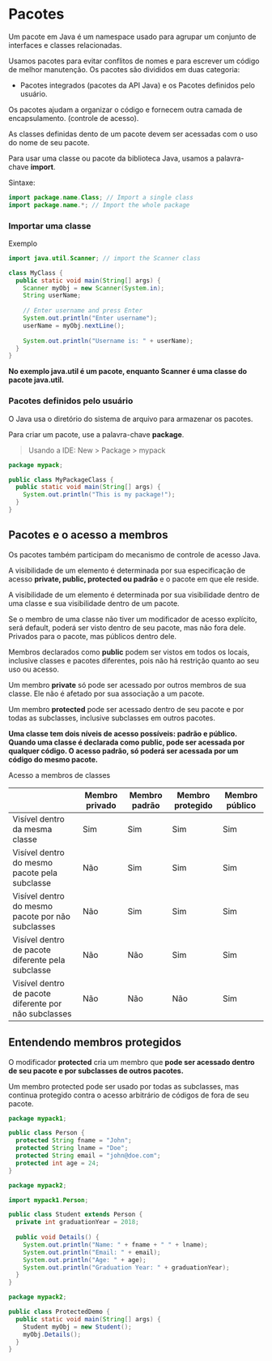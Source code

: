 # Pacotes

Um pacote em Java é um namespace usado para agrupar um conjunto de interfaces e classes relacionadas.

Usamos pacotes para evitar conflitos de nomes e para escrever um código de melhor manutenção. Os pacotes são divididos em duas categoria:
- Pacotes integrados (pacotes da API Java) e os Pacotes definidos pelo usuário.

Os pacotes ajudam a organizar o código e fornecem outra camada de encapsulamento. (controle de acesso).

As classes definidas dento de um pacote devem ser acessadas com o uso do nome de seu pacote.

Para usar uma classe ou pacote da biblioteca Java, usamos a palavra-chave **import**.

Sintaxe:

```java
import package.name.Class; // Import a single class
import package.name.*; // Import the whole package
```

### Importar uma classe

Exemplo

```java
import java.util.Scanner; // import the Scanner class 

class MyClass {
  public static void main(String[] args) {
    Scanner myObj = new Scanner(System.in);
    String userName;
    
    // Enter username and press Enter
    System.out.println("Enter username"); 
    userName = myObj.nextLine();   
       
    System.out.println("Username is: " + userName);        
  }
}
```

**No exemplo java.util é um pacote, enquanto Scanner é uma classe do pacote java.util.**

### Pacotes definidos pelo usuário

O Java usa o diretório do sistema de arquivo para armazenar os pacotes.

Para criar um pacote, use a palavra-chave **package**.

>Usando a IDE: New > Package > mypack

```java
package mypack;

public class MyPackageClass {
  public static void main(String[] args) {
    System.out.println("This is my package!");
  }
}
```

## Pacotes e o acesso a membros

Os pacotes também participam do mecanismo de controle de acesso Java.

A visibilidade de um elemento é determinada por sua especificação de acesso **private, public, protected ou padrão** e o pacote em que ele reside.

A visibilidade de um elemento é determinada por sua visibilidade dentro de uma classe e sua visibilidade dentro de um pacote.

Se o membro de uma classe não tiver um modificador de acesso explícito, será default, poderá ser visto dentro de seu pacote, mas não fora dele. Privados para o pacote, mas públicos dentro dele.

Membros declarados como **public** podem ser vistos em todos os locais, inclusive classes e pacotes diferentes, pois não há restrição quanto ao seu uso ou acesso.

Um membro **private** só pode ser acessado por outros membros de sua classe. Ele não é afetado por sua associação a um pacote.

Um membro **protected** pode ser acessado dentro de seu pacote e por todas as subclasses, inclusive subclasses em outros pacotes.

**Uma classe tem dois níveis de acesso possíveis: padrão e público. Quando uma classe é declarada como public, pode ser acessada por qualquer código. O acesso padrão, só poderá ser acessada por um código do mesmo pacote.**

Acesso a membros de classes

| | Membro privado | Membro padrão | Membro protegido | Membro público |
| - | - | - | - | - |
| Visível dentro da mesma classe | Sim | Sim | Sim | Sim |
| Visível dentro do mesmo pacote pela subclasse | Não | Sim | Sim | Sim |
| Visível dentro do mesmo pacote por não subclasses | Não | Sim | Sim | Sim |
| Visível dentro de pacote diferente pela subclasse | Não | Não | Sim | Sim |
| Visível dentro de pacote diferente por não subclasses | Não | Não | Não | Sim |


## Entendendo membros protegidos

O modificador **protected** cria um membro que **pode ser acessado dentro de seu pacote e por subclasses de outros pacotes.**

Um membro protected pode ser usado por todas as subclasses, mas continua protegido contra o acesso arbitrário de códigos de fora de seu pacote.

```java
package mypack1;

public class Person {
  protected String fname = "John";
  protected String lname = "Doe";
  protected String email = "john@doe.com";
  protected int age = 24;
}
```

```java
package mypack2;

import mypack1.Person;

public class Student extends Person {
  private int graduationYear = 2018;
  
  public void Details() {
    System.out.println("Name: " + fname + " " + lname);
    System.out.println("Email: " + email);
    System.out.println("Age: " + age);
    System.out.println("Graduation Year: " + graduationYear);
  }
}
```

```java
package mypack2;

public class ProtectedDemo {
  public static void main(String[] args) {
    Student myObj = new Student();
    myObj.Details();
  }
}
```
